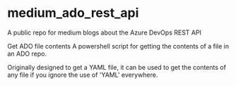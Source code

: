 # medium_ado_rest_api
A public repo for medium blogs about the Azure DevOps REST API

Get ADO file contents
A powershell script for getting the contents of a file in an ADO repo.

Originally designed to get a YAML file, it can be used to get the contents of any file if you ignore the use of 'YAML' everywhere.

